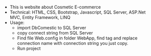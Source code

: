 -   This is website about Cosmetic E-commerce
-   Technical: HTML, CSS, Bootstrap, Javascript, SQL Server, ASP.Net MVC, Entity Framework, LINQ
-   Usage:
    -   import DbComestic to SQL Server
    -   copy connect string from SQL Server
    -   Find file Web.config in folder WebApp, find tag <connectionStrings> and replace connection name with connection string you just copy.
    -   Run project
